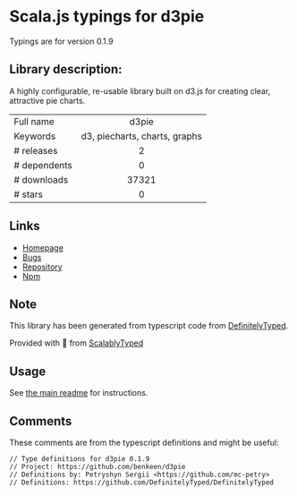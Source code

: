 
# Scala.js typings for d3pie

Typings are for version 0.1.9

## Library description:
A highly configurable, re-usable library built on d3.js for creating clear, attractive pie charts.

|                    |                 |
| ------------------ | :-------------: |
| Full name          | d3pie |
| Keywords           | d3, piecharts, charts, graphs |
| # releases         | 2 |
| # dependents       | 0 |
| # downloads        | 37321 |
| # stars            | 0 |

## Links
- [Homepage](http://d3pie.org)
- [Bugs](https://github.com/benkeen/d3pie/issues)
- [Repository](https://github.com/benkeen/d3pie)
- [Npm](https://www.npmjs.com/package/d3pie)
    


## Note
This library has been generated from typescript code from [DefinitelyTyped](https://definitelytyped.org).

Provided with :purple_heart: from [ScalablyTyped](https://github.com/oyvindberg/ScalablyTyped)

## Usage
See [the main readme](../../readme.md) for instructions.

## Comments

These comments are from the typescript definitions and might be useful:
```
// Type definitions for d3pie 0.1.9
// Project: https://github.com/benkeen/d3pie
// Definitions by: Petryshyn Sergii <https://github.com/mc-petry>
// Definitions: https://github.com/DefinitelyTyped/DefinitelyTyped

```

